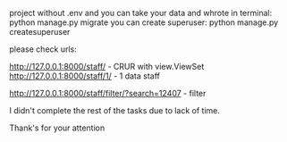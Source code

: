 project without .env and you can take your data
and whrote in terminal: 
python manage.py migrate
you can create superuser:
python manage.py createsuperuser

please check urls:

http://127.0.0.1:8000/staff/  - CRUR with view.ViewSet 
http://127.0.0.1:8000/staff/1/ - 1 data staff

http://127.0.0.1:8000/staff/filter/?search=12407  -  filter


I didn't complete the rest of the tasks due to lack of time.

Thank's for your attention

